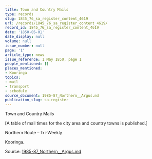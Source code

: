 ```yaml
---
title: Town and Country Mails
type: records
slug: 1845_76_sa_register_content_4619
url: /records/1845_76_sa_register_content_4619/
record_id: 1845_76_sa_register_content_4619
date: '1850-05-01'
date_display: null
volume: null
issue_number: null
page: '1'
article_type: news
issue_reference: 1 May 1850, page 1
people_mentioned: []
places_mentioned:
- Kooringa
topics:
- mail
- transport
- schedule
source_document: 1985-87_Northern__Argus.md
publication_slug: sa-register
---
```


Town and Country Mails

[A table of mail times for the city area and country towns is published.]

Northern Route – Tri-Weekly

Kooringa.

Source: [1985-87_Northern__Argus.md](/downloads/markdown/1985-87_Northern__Argus.md)
